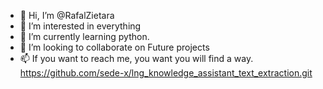 - 👋 Hi, I’m @RafalZietara
- 👀 I’m interested in everything
- 🌱 I’m currently learning python.
- 💞️ I’m looking to collaborate on Future projects
- 📫 If you want to reach me, you want you will find a way.
https://github.com/sede-x/lng_knowledge_assistant_text_extraction.git

<!---
RafalZietara/RafalZietara is a ✨ special ✨ repository because its `README.md` (this file) appears on your GitHub profile.
You can click the Preview link to take a look at your changes.
--->
